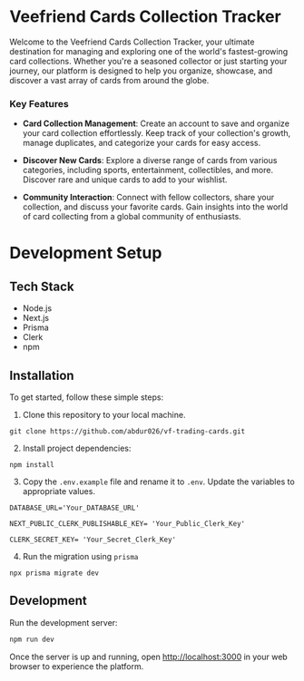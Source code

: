 # **Veefriend Cards Collection Tracker**

Welcome to the Veefriend Cards Collection Tracker, your ultimate destination for managing and exploring one of the world's fastest-growing card collections. Whether you're a seasoned collector or just starting your journey, our platform is designed to help you organize, showcase, and discover a vast array of cards from around the globe. 

### **Key Features**

- **Card Collection Management**: Create an account to save and organize your card collection effortlessly. Keep track of your collection's growth, manage duplicates, and categorize your cards for easy access.

- **Discover New Cards**: Explore a diverse range of cards from various categories, including sports, entertainment, collectibles, and more. Discover rare and unique cards to add to your wishlist.

- **Community Interaction**: Connect with fellow collectors, share your collection, and discuss your favorite cards. Gain insights into the world of card collecting from a global community of enthusiasts.

# Development Setup

## **Tech Stack**
- Node.js
- Next.js
- Prisma
- Clerk
- npm


## **Installation**

To get started, follow these simple steps:

1. Clone this repository to your local machine.

```
git clone https://github.com/abdur026/vf-trading-cards.git
```
2. Install project dependencies: 
```
npm install
```


3. Copy the `.env.example` file and rename it to `.env`. Update the variables to appropriate values. 

```
DATABASE_URL='Your_DATABASE_URL'

NEXT_PUBLIC_CLERK_PUBLISHABLE_KEY= 'Your_Public_Clerk_Key'

CLERK_SECRET_KEY= 'Your_Secret_Clerk_Key'
```

4. Run the migration using `prisma`

```
npx prisma migrate dev
```

## Development 
Run the development server:

```bash
npm run dev
```

Once the server is up and running, open [http://localhost:3000](http://localhost:3000) in your web browser to experience the platform.

